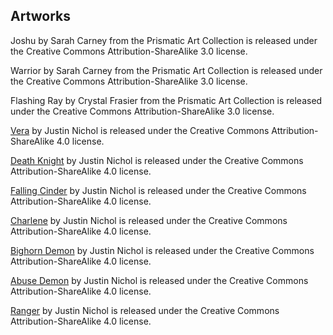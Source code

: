 ## Artworks

Joshu by Sarah Carney from the Prismatic Art Collection is released under the Creative Commons Attribution-ShareAlike 3.0 license. 

Warrior by Sarah Carney from the Prismatic Art Collection is released under the Creative Commons Attribution-ShareAlike 3.0 license. 

Flashing Ray by Crystal Frasier from the Prismatic Art Collection is released under the Creative Commons Attribution-ShareAlike 3.0 license. 

[Vera](https://www.patreon.com/posts/vera-49285837) by Justin Nichol is released under the Creative Commons Attribution-ShareAlike 4.0 license. 

[Death Knight](https://www.patreon.com/posts/death-knight-32727697) by Justin Nichol is released under the Creative Commons Attribution-ShareAlike 4.0 license. 

[Falling Cinder](https://www.patreon.com/posts/falling-cinder-35488273) by Justin Nichol is released under the Creative Commons Attribution-ShareAlike 4.0 license. 

[Charlene](https://www.patreon.com/posts/charlene-38754448) by Justin Nichol is released under the Creative Commons Attribution-ShareAlike 4.0 license. 

[Bighorn Demon](https://www.patreon.com/posts/bighorn-demon-26233617) by Justin Nichol is released under the Creative Commons Attribution-ShareAlike 4.0 license. 

[Abuse Demon](https://www.patreon.com/posts/abuse-demon-24951144) by Justin Nichol is released under the Creative Commons Attribution-ShareAlike 4.0 license. 

[Ranger](https://www.patreon.com/posts/ranger-22948253) by Justin Nichol is released under the Creative Commons Attribution-ShareAlike 4.0 license. 